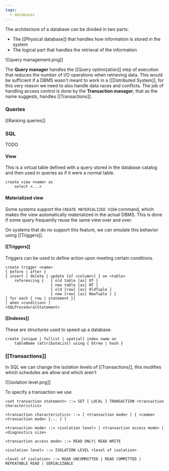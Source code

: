 ```yaml
---
tags:
  - databases
---
```

The architecture of a database can be divided in two parts:
- The [[Physical database]] that handles how information is stored in the system
- The logical part that handles the retrieval of the information

![[query management.png]]

The **Query manager** handles the [[Query optimization]] step of execution that reduces the number of I/O operations when retrieving data. This would be sufficient if a DBMS wasn't meant to work in a [[Distributed System]], for this very reason we need to also handle data races and conflicts. The job of handling access control is done by the **Transaction manager**, that as the name suggests, handles [[Transactions]].
### Queries

[[Ranking queries]]
### SQL
TODO
#### View
This is a virtual table defined with a query stored in the database catalog and then used in queries as if it were a normal table.

```mysql
create view <name> as
	select <...>
```
#### Materialized view

Some systems support the `CREATE MATERIALIZED VIEW` command, which makes the view automatically materialized in the actual DBMS. This is done if some query frequently reuse the same view over and over. 

On systems that do no support this feature, we can emulate this behavior using [[Triggers]].
#### [[Triggers]]

Triggers can be used to define action upon meeting certain conditions.

```mySQL
create trigger <name>
{ before | after }
{ insert | delete | update [of <column>] } on <table>
	referencing {   [ old table [as] OT ]
					[ new table [as] NT ]
					[ old [row] [as] OldTuple ]
					[ new [row] [as] NewTuple ] }
[ for each { row | statement }]
[ when <condition> ]
<SQLProceduralStatement>
```
#### [[Indexes]]

These are structures used to speed up a database.

```mysql
create [unique | fullist | spatial] index name on
	tableName (attributeList) using { btree | hash }
```
### [[Transactions]]

In SQL we can change the isolation levels of [[Transactions]], this modifies which schedules are allow and which aren't

![[isolation level.png]]

To specify a transaction we use
```mysql
<set transaction statement> ::= SET [ LOCAL ] TRANSACTION <transaction characteristics>

<transaction characteristics> ::= [ <transaction mode> [ { <comma> <transaction mode> }... ] ]

<transaction mode> ::= <isolation level> | <transaction access mode> | <diagnostics size>

<transaction access mode> ::= READ ONLY| READ WRITE

<isolation level> ::= ISOLATION LEVEL <level of isolation>

<level of isolation> ::= READ UNCOMMITTED | READ COMMITTED | REPEATABLE READ | SERIALIZABLE
```
